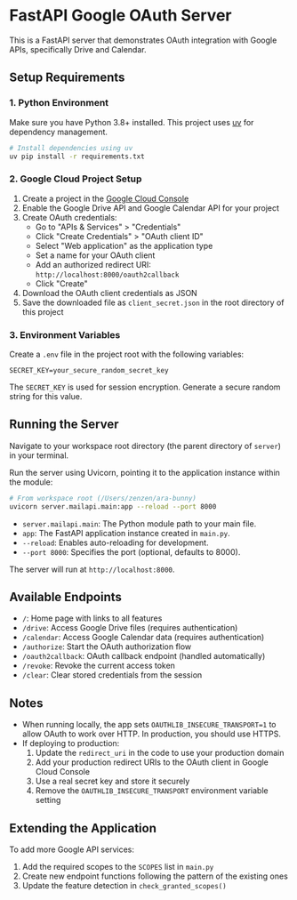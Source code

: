 # FastAPI Google OAuth Server

This is a FastAPI server that demonstrates OAuth integration with Google APIs, specifically Drive and Calendar.

## Setup Requirements

### 1. Python Environment

Make sure you have Python 3.8+ installed. This project uses [uv](https://github.com/astral-sh/uv) for dependency management.

```sh
# Install dependencies using uv
uv pip install -r requirements.txt
```

### 2. Google Cloud Project Setup

1. Create a project in the [Google Cloud Console](https://console.cloud.google.com/)
2. Enable the Google Drive API and Google Calendar API for your project
3. Create OAuth credentials:
   - Go to "APIs & Services" > "Credentials"
   - Click "Create Credentials" > "OAuth client ID"
   - Select "Web application" as the application type
   - Set a name for your OAuth client
   - Add an authorized redirect URI: `http://localhost:8000/oauth2callback`
   - Click "Create"
4. Download the OAuth client credentials as JSON
5. Save the downloaded file as `client_secret.json` in the root directory of this project

### 3. Environment Variables

Create a `.env` file in the project root with the following variables:

```
SECRET_KEY=your_secure_random_secret_key
```

The `SECRET_KEY` is used for session encryption. Generate a secure random string for this value.

## Running the Server

Navigate to your workspace root directory (the parent directory of `server`) in your terminal.

Run the server using Uvicorn, pointing it to the application instance within the module:

```sh
# From workspace root (/Users/zenzen/ara-bunny)
uvicorn server.mailapi.main:app --reload --port 8000
```

*   `server.mailapi.main`: The Python module path to your main file.
*   `app`: The FastAPI application instance created in `main.py`.
*   `--reload`: Enables auto-reloading for development.
*   `--port 8000`: Specifies the port (optional, defaults to 8000).

The server will run at `http://localhost:8000`.

## Available Endpoints

- `/`: Home page with links to all features
- `/drive`: Access Google Drive files (requires authentication)
- `/calendar`: Access Google Calendar data (requires authentication)
- `/authorize`: Start the OAuth authorization flow
- `/oauth2callback`: OAuth callback endpoint (handled automatically)
- `/revoke`: Revoke the current access token
- `/clear`: Clear stored credentials from the session

## Notes

- When running locally, the app sets `OAUTHLIB_INSECURE_TRANSPORT=1` to allow OAuth to work over HTTP. In production, you should use HTTPS.
- If deploying to production:
  1. Update the `redirect_uri` in the code to use your production domain
  2. Add your production redirect URIs to the OAuth client in Google Cloud Console
  3. Use a real secret key and store it securely
  4. Remove the `OAUTHLIB_INSECURE_TRANSPORT` environment variable setting

## Extending the Application

To add more Google API services:
1. Add the required scopes to the `SCOPES` list in `main.py`
2. Create new endpoint functions following the pattern of the existing ones
3. Update the feature detection in `check_granted_scopes()`
